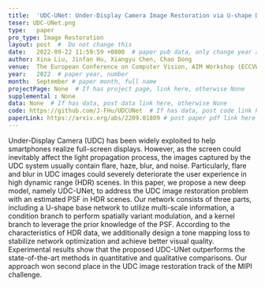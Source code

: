```yaml
---
title:  'UDC-UNet: Under-Display Camera Image Restoration via U-shape Dynamic Network'  #  Paper title, covered by ''
teser: UDC-UNet.png
type:   paper
pro_type: Image Restoration
layout: post  #  Do not change this
date:   2022-09-22 11:59:59 +0800  # paper pub data, only change year and month according to this format
author: Xina Liu, Jinfan Hu, Xiangyu Chen, Chao Dong
venue:  The European Conference on Computer Vision, AIM Workshop (ECCVW), 2022 #Where it be, ICCV and CVPR remove IEEE Conference on,
year:   2022  # paper year, number
month:  September # paper month, full name
projectPage: None  # If has project page, link here, otherwise None
supplemental : None
data: None  # If has data, post data link here, otherwise None
code: https://github.com/J-FHu/UDCUNet  # If has data, post code link here, otherwise None
paperLink: https://arxiv.org/abs/2209.01809 # post paper pdf link here
---
```


Under-Display Camera (UDC) has been widely exploited to
help smartphones realize full-screen displays. However, as the screen
could inevitably affect the light propagation process, the images captured by the UDC system usually contain flare, haze, blur, and noise.
Particularly, flare and blur in UDC images could severely deteriorate
the user experience in high dynamic range (HDR) scenes. In this paper,
we propose a new deep model, namely UDC-UNet, to address the UDC
image restoration problem with an estimated PSF in HDR scenes. Our
network consists of three parts, including a U-shape base network to
utilize multi-scale information, a condition branch to perform spatially
variant modulation, and a kernel branch to leverage the prior knowledge
of the PSF. According to the characteristics of HDR data, we additionally design a tone mapping loss to stabilize network optimization and
achieve better visual quality. Experimental results show that the proposed UDC-UNet outperforms the state-of-the-art methods in quantitative and qualitative comparisons. Our approach won second place in the
UDC image restoration track of the MIPI challenge.
